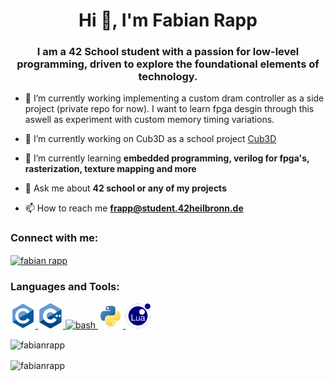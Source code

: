 <h1 align="center">Hi 👋, I'm Fabian Rapp</h1>
<h3 align="center">I am a 42 School student with a passion for low-level programming, driven to explore the foundational elements of technology.</h3>

- 🔭 I’m currently working implementing a custom dram controller as a side project (private repo for now). I want to learn fpga desgin through this aswell as experiment with custom memory timing variations.

- 🏫 I’m currently working on Cub3D as a school project [Cub3D](https://github.com/FabianRapp/cub3D)

- 🌱 I’m currently learning **embedded programming, verilog for fpga's, rasterization, texture mapping and more**

- 💬 Ask me about **42 school or any of my projects**

- 📫 How to reach me **frapp@student.42heilbronn.de**

<h3 align="left">Connect with me:</h3>
<p align="left">
<a href="https://linkedin.com/in/-fabian-rapp" target="blank"><img align="center" src="https://raw.githubusercontent.com/rahuldkjain/github-profile-readme-generator/master/src/images/icons/Social/linked-in-alt.svg" alt="fabian rapp" height="30" width="40" /></a>
</p>

<h3 align="left">Languages and Tools:</h3>
<p align="left">
  <a href="https://www.cprogramming.com/" target="_blank" rel="noreferrer"> <img src="https://raw.githubusercontent.com/devicons/devicon/master/icons/c/c-original.svg" alt="c" width="40" height="40"/> </a>
  <a href="https://www.w3schools.com/cpp/" target="_blank" rel="noreferrer"> <img src="https://raw.githubusercontent.com/devicons/devicon/master/icons/cplusplus/cplusplus-original.svg" alt="cplusplus" width="40" height="40"/> </a>
  <a href="https://www.gnu.org/software/bash/" target="_blank" rel="noreferrer"> <img src="https://www.vectorlogo.zone/logos/gnu_bash/gnu_bash-icon.svg" alt="bash" width="40" height="40"/> </a>
  <a href="https://www.python.org" target="_blank" rel="noreferrer"> <img src="https://raw.githubusercontent.com/devicons/devicon/master/icons/python/python-original.svg" alt="python" width="40" height="40"/> </a>
  <a href="https://www.lua.org/" target="_blank" rel="noreferrer"> <img src="https://raw.githubusercontent.com/devicons/devicon/master/icons/lua/lua-original.svg" alt="lua" width="40" height="40"/> </a>
</p>

<p><img align="center" src="https://github-readme-stats.vercel.app/api/top-langs?username=fabianrapp&show_icons=true&locale=en&layout=compact" alt="fabianrapp" /></p>

<p><img align="center" src="https://github-readme-streak-stats.herokuapp.com/?user=fabianrapp&" alt="fabianrapp" /></p>
